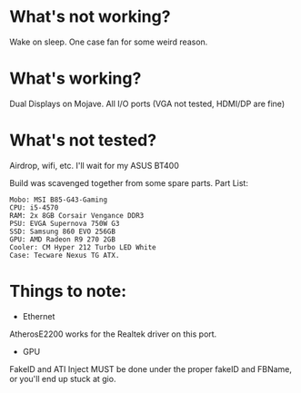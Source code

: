 # What's not working?

Wake on sleep. 
One case fan for some weird reason.

# What's working?
Dual Displays on Mojave.
All I/O ports (VGA not tested, HDMI/DP are fine)

# What's not tested?
Airdrop, wifi, etc. I'll wait for my ASUS BT400

Build was scavenged together from some spare parts. 
Part List:
```
Mobo: MSI B85-G43-Gaming
CPU: i5-4570
RAM: 2x 8GB Corsair Vengance DDR3
PSU: EVGA Supernova 750W G3
SSD: Samsung 860 EVO 256GB
GPU: AMD Radeon R9 270 2GB
Cooler: CM Hyper 212 Turbo LED White
Case: Tecware Nexus TG ATX.
```

# Things to note:
- Ethernet

AtherosE2200 works for the Realtek driver on this port.
- GPU

FakeID and ATI Inject MUST be done under the proper fakeID and FBName, or you'll end up stuck at gio.